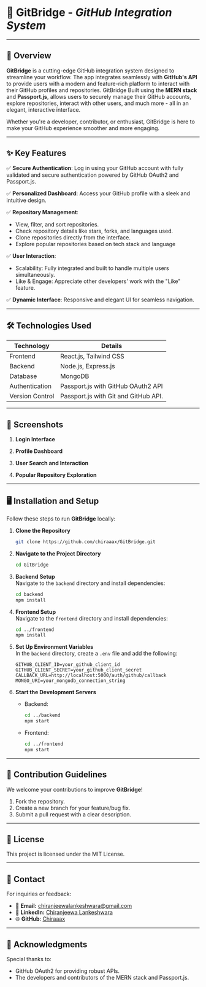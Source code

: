 
# 🌉 GitBridge - _GitHub Integration System_

---

## 🚀 Overview  
**GitBridge** is a cutting-edge GitHub integration system designed to streamline your workflow. The app integrates seamlessly with **GitHub's API** to provide users with a modern and feature-rich platform to interact with their GitHub profiles and repositories. GitBridge Built using the **MERN stack** and **Passport.js**, allows users to securely manage their GitHub accounts, explore repositories, interact with other users, and much more - all in an elegant, interactive interface.  

Whether you're a developer, contributor, or enthusiast, GitBridge is here to make your GitHub experience smoother and more engaging.  

---

## ✨ Key Features  
✅ **Secure Authentication**: Log in using your GitHub account with fully validated and secure authentication powered by GitHub OAuth2 and Passport.js.

✅ **Personalized Dashboard**: Access your GitHub profile with a sleek and intuitive design.  

✅ **Repository Management**:  
  - View, filter, and sort repositories.  
  - Check repository details like stars, forks, and languages used.
  - Clone repositories directly from the interface.
  - Explore popular repositories based on tech stack and language
    
✅ **User Interaction**:  
  - Scalability: Fully integrated and built to handle multiple users simultaneously.
  - Like & Engage: Appreciate other developers' work with the "Like" feature.
    
✅ **Dynamic Interface**: Responsive and elegant UI for seamless navigation.  

---

## 🛠️ Technologies Used  
| **Technology**      | **Details**                             |  
|---------------------|-----------------------------------------|  
| Frontend            | React.js, Tailwind CSS                  |  
| Backend             | Node.js, Express.js                     |  
| Database            | MongoDB                                 |  
| Authentication      | Passport.js with GitHub OAuth2 API      |  
| Version Control     | Passport.js with Git and GitHub API.    |  

---

## 📸 Screenshots  
  
1. **Login Interface**  
   
2. **Profile Dashboard**

3. **User Search and Interaction**

4. **Popular Repository Exploration**
    
---

## 🖥️ Installation and Setup  

Follow these steps to run **GitBridge** locally:  

1. **Clone the Repository**  
   ```bash  
   git clone https://github.com/chiraaax/GitBridge.git  
   ```  

2. **Navigate to the Project Directory**  
   ```bash  
   cd GitBridge  
   ```  

3. **Backend Setup**  
   Navigate to the `backend` directory and install dependencies:  
     ```bash  
     cd backend  
     npm install  
     ```  

4. **Frontend Setup**  
   Navigate to the `frontend` directory and install dependencies:  
     ```bash  
     cd ../frontend  
     npm install  
     ```  

5. **Set Up Environment Variables**  
   In the `backend` directory, create a `.env` file and add the following:  
     ```plaintext  
     GITHUB_CLIENT_ID=your_github_client_id  
     GITHUB_CLIENT_SECRET=your_github_client_secret  
     CALLBACK_URL=http://localhost:5000/auth/github/callback  
     MONGO_URI=your_mongodb_connection_string  
     ```  

6. **Start the Development Servers**  
   - Backend:  
     ```bash  
     cd ../backend  
     npm start  
     ```  
   - Frontend:  
     ```bash  
     cd ../frontend  
     npm start  
     ```  

---

## 🤝 Contribution Guidelines  
We welcome your contributions to improve **GitBridge**!  

1. Fork the repository.  
2. Create a new branch for your feature/bug fix.  
3. Submit a pull request with a clear description.  

---

## 📜 License
This project is licensed under the MIT License.

---

## 💬 Contact  

For inquiries or feedback:  
- 📧 **Email:** chiranjeewalankeshwara@gmail.com    
- 💼 **LinkedIn:** [Chiranjeewa Lankeshwara](https://www.linkedin.com/in/chiranjeewa-lankeshwara-453866305)  
- 🌐 **GitHub**: [Chiraaax](https://github.com/chiraaax)  

---

## 🌟 Acknowledgments  
Special thanks to:  
- GitHub OAuth2 for providing robust APIs.
- The developers and contributors of the MERN stack and Passport.js.  
